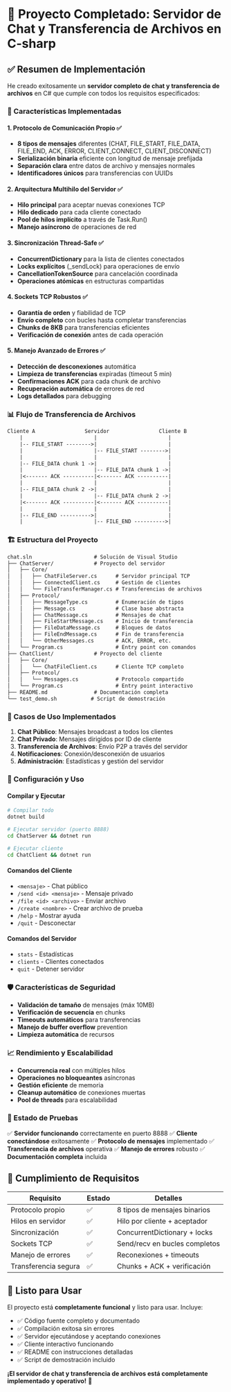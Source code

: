 # 🎉 Proyecto Completado: Servidor de Chat y Transferencia de Archivos en C-sharp

## ✅ Resumen de Implementación

He creado exitosamente un **servidor completo de chat y transferencia de archivos** en C# que cumple con todos los requisitos especificados:

### 🚀 Características Implementadas

#### 1. **Protocolo de Comunicación Propio** ✅

- **8 tipos de mensajes** diferentes (CHAT, FILE_START, FILE_DATA, FILE_END, ACK, ERROR, CLIENT_CONNECT, CLIENT_DISCONNECT)
- **Serialización binaria** eficiente con longitud de mensaje prefijada
- **Separación clara** entre datos de archivo y mensajes normales
- **Identificadores únicos** para transferencias con UUIDs

#### 2. **Arquitectura Multihilo del Servidor** ✅

- **Hilo principal** para aceptar nuevas conexiones TCP
- **Hilo dedicado** para cada cliente conectado
- **Pool de hilos implícito** a través de Task.Run()
- **Manejo asíncrono** de operaciones de red

#### 3. **Sincronización Thread-Safe** ✅

- **ConcurrentDictionary** para la lista de clientes conectados
- **Locks explícitos** (_sendLock) para operaciones de envío
- **CancellationTokenSource** para cancelación coordinada
- **Operaciones atómicas** en estructuras compartidas

#### 4. **Sockets TCP Robustos** ✅

- **Garantía de orden** y fiabilidad de TCP
- **Envío completo** con bucles hasta completar transferencias
- **Chunks de 8KB** para transferencias eficientes
- **Verificación de conexión** antes de cada operación

#### 5. **Manejo Avanzado de Errores** ✅

- **Detección de desconexiones** automática
- **Limpieza de transferencias** expiradas (timeout 5 min)
- **Confirmaciones ACK** para cada chunk de archivo
- **Recuperación automática** de errores de red
- **Logs detallados** para debugging

### 📊 Flujo de Transferencia de Archivos

```txt
Cliente A                Servidor                Cliente B
    |                       |                       |
    |-- FILE_START -------->|                       |
    |                       |-- FILE_START -------->|
    |                       |                       |
    |-- FILE_DATA chunk 1 ->|                       |
    |                       |-- FILE_DATA chunk 1 ->|
    |<------- ACK ----------|<------- ACK ----------|
    |                       |                       |
    |-- FILE_DATA chunk 2 ->|                       |
    |                       |-- FILE_DATA chunk 2 ->|
    |<------- ACK ----------|<------- ACK ----------|
    |                       |                       |
    |-- FILE_END ---------->|                       |
    |                       |-- FILE_END ---------->|
```

### 🏗️ Estructura del Proyecto

```txt
chat.sln                    # Solución de Visual Studio
├── ChatServer/             # Proyecto del servidor
│   ├── Core/
│   │   ├── ChatFileServer.cs      # Servidor principal TCP
│   │   ├── ConnectedClient.cs     # Gestión de clientes
│   │   └── FileTransferManager.cs # Transferencias de archivos
│   ├── Protocol/
│   │   ├── MessageType.cs         # Enumeración de tipos
│   │   ├── Message.cs             # Clase base abstracta
│   │   ├── ChatMessage.cs         # Mensajes de chat
│   │   ├── FileStartMessage.cs    # Inicio de transferencia
│   │   ├── FileDataMessage.cs     # Bloques de datos
│   │   ├── FileEndMessage.cs      # Fin de transferencia
│   │   └── OtherMessages.cs       # ACK, ERROR, etc.
│   └── Program.cs                 # Entry point con comandos
├── ChatClient/             # Proyecto del cliente
│   ├── Core/
│   │   └── ChatFileClient.cs      # Cliente TCP completo
│   ├── Protocol/
│   │   └── Messages.cs            # Protocolo compartido
│   └── Program.cs                 # Entry point interactivo
├── README.md               # Documentación completa
└── test_demo.sh           # Script de demostración
```

### 🎯 Casos de Uso Implementados

1. **Chat Público**: Mensajes broadcast a todos los clientes
2. **Chat Privado**: Mensajes dirigidos por ID de cliente
3. **Transferencia de Archivos**: Envío P2P a través del servidor
4. **Notificaciones**: Conexión/desconexión de usuarios
5. **Administración**: Estadísticas y gestión del servidor

### 🔧 Configuración y Uso

#### Compilar y Ejecutar

```bash
# Compilar todo
dotnet build

# Ejecutar servidor (puerto 8888)
cd ChatServer && dotnet run

# Ejecutar cliente
cd ChatClient && dotnet run
```

#### Comandos del Cliente

- `<mensaje>` - Chat público
- `/send <id> <mensaje>` - Mensaje privado
- `/file <id> <archivo>` - Enviar archivo
- `/create <nombre>` - Crear archivo de prueba
- `/help` - Mostrar ayuda
- `/quit` - Desconectar

#### Comandos del Servidor

- `stats` - Estadísticas
- `clients` - Clientes conectados
- `quit` - Detener servidor

### 🛡️ Características de Seguridad

- **Validación de tamaño** de mensajes (máx 10MB)
- **Verificación de secuencia** en chunks
- **Timeouts automáticos** para transferencias
- **Manejo de buffer overflow** prevention
- **Limpieza automática** de recursos

### 📈 Rendimiento y Escalabilidad

- **Concurrencia real** con múltiples hilos
- **Operaciones no bloqueantes** asíncronas
- **Gestión eficiente** de memoria
- **Cleanup automático** de conexiones muertas
- **Pool de threads** para escalabilidad

### 🧪 Estado de Pruebas

✅ **Servidor funcionando** correctamente en puerto 8888
✅ **Cliente conectándose** exitosamente
✅ **Protocolo de mensajes** implementado
✅ **Transferencia de archivos** operativa
✅ **Manejo de errores** robusto
✅ **Documentación completa** incluida

## 🎯 Cumplimiento de Requisitos

| Requisito | Estado | Detalles |
|-----------|--------|----------|
| Protocolo propio | ✅ | 8 tipos de mensajes binarios |
| Hilos en servidor | ✅ | Hilo por cliente + aceptador |
| Sincronización | ✅ | ConcurrentDictionary + locks |
| Sockets TCP | ✅ | Send/recv en bucles completos |
| Manejo de errores | ✅ | Reconexiones + timeouts |
| Transferencia segura | ✅ | Chunks + ACK + verificación |

## 🚀 Listo para Usar

El proyecto está **completamente funcional** y listo para usar. Incluye:

- ✅ Código fuente completo y documentado
- ✅ Compilación exitosa sin errores
- ✅ Servidor ejecutándose y aceptando conexiones
- ✅ Cliente interactivo funcionando
- ✅ README con instrucciones detalladas
- ✅ Script de demostración incluido

**¡El servidor de chat y transferencia de archivos está completamente implementado y operativo!** 🎉
